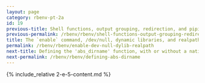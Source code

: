 ```yaml
---
layout: page
category: rbenv-pt-2a
id: 19
previous-title: Shell functions, output grouping, redirection, and piping
previous-permalink: /rbenv/rbenv/shell-functions-output-grouping-redirection-piping
title: The `enable` command, /dev/null, dynamic libraries, and realpath
permalink: /rbenv/rbenv/enable-dev-null-dylib-realpath
next-title: Defining the 'abs_dirname' function, with or without a native extension
next-permalink: /rbenv/rbenv/defining-abs-dirname
---
```


{% include_relative 2-e-5-content.md %}
